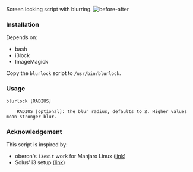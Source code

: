 Screen locking script with blurring.
![before-after](https://user-images.githubusercontent.com/29597341/120894626-b5b5ba80-c619-11eb-9d5f-44a9cd0d26a4.png)

### Installation
Depends on:
- bash
- i3lock
- ImageMagick

Copy the `blurlock` script to `/usr/bin/blurlock`.

### Usage
```
blurlock [RADIUS]

    RADIUS [optional]: the blur radius, defaults to 2. Higher values mean stronger blur.
```

### Acknowledgement
This script is inspired by:
- oberon's `i3exit` work for Manjaro Linux
  ([link](https://gitlab.manjaro.org/packages/community/i3/i3exit/-/blob/master/blurlock))
- Solus' i3 setup
  ([link](https://github.com/viyoriya/SOLUS_I3_SETUP/blob/master/to_usr_bin/blurlock))

